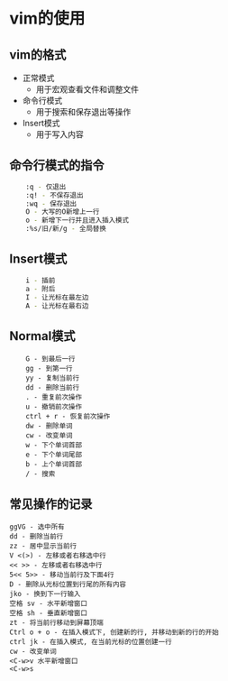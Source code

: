 # vim的使用

## vim的格式

- 正常模式
    - 用于宏观查看文件和调整文件
- 命令行模式
    - 用于搜索和保存退出等操作
- Insert模式
    - 用于写入内容 

## 命令行模式的指令
```bash
    :q - 仅退出
    :q! - 不保存退出
    :wq - 保存退出
    O - 大写的O新增上一行
    o - 新增下一行并且进入插入模式
    :%s/旧/新/g - 全局替换
```
## Insert模式
```bash
    i - 插前
    a - 附后
    I - 让光标在最左边
    A - 让光标在最右边
```

## Normal模式
```nvim
    G - 到最后一行
    gg - 到第一行
    yy - 复制当前行
    dd - 删除当前行
    . - 重复前次操作
    u - 撤销前次操作
    ctrl + r - 恢复前次操作
    dw - 删除单词
    cw - 改变单词
    w - 下个单词首部
    e - 下个单词尾部
    b - 上个单词首部
    / - 搜索
```

## 常见操作的记录

```vim
ggVG - 选中所有
dd - 删除当前行
zz - 居中显示当前行 
V <(>) - 左移或者右移选中行
<< >> - 左移或者右移选中行
5<< 5>> - 移动当前行及下面4行
D - 删除从光标位置到行尾的所有内容
jko - 换到下一行输入 
空格 sv - 水平新增窗口
空格 sh - 垂直新增窗口
zt - 将当前行移动到屏幕顶端
Ctrl o + o - 在插入模式下, 创建新的行, 并移动到新的行的开始
ctrl jk - 在插入模式, 在当前光标的位置创建一行
cw - 改变单词
<C-w>v 水平新增窗口
<C-w>s 
```

​	
